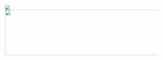 
<img src="https://capsule-render.vercel.app/api?type=Cylinder&color=#FFCCFF&height=250&width=400&section=header&text=Hey%20Everyone!&fontSize=85" />

  <img height="150" width="600" alignSelf="center" src="https://64.media.tumblr.com/7cd63cc35621e773025c47d88909816d/82f57bfab537864f-f3/s1280x1920/001631ef92b230a8fba56e6dff553733868f3b12.gif"/>


